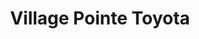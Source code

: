 ---
title: "Village Pointe Toyota"
url: /omaha/village-pointe-toyota-cuming-street/
shop: car repair
---